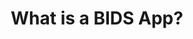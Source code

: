 ---
layout: post
title: What is a BIDS App?
permalink: /about
redirect_to:
  - https://bids-website.readthedocs.io/en/latest/tools/bids-apps.html
---